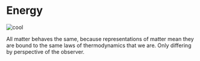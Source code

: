 # Energy

![cool](https://i.imgur.com/Eri3sL1.png)

All matter behaves the same, because representations of matter mean they are bound to the same laws of thermodynamics that we are. Only differing by perspective of the observer.
